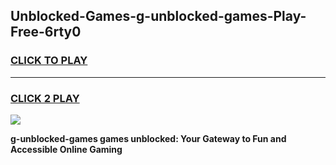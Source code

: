 
## Unblocked-Games-g-unblocked-games-Play-Free-6rty0
<h3>
<a href="https://premium76.site?title=g-unblocked-games&ref=24M">CLICK TO PLAY</a></h3>
<hr>

<h3>
<a href="https://premium76.site?title=g-unblocked-games&ref=24M">CLICK 2 PLAY</a>
  
</h3>

<a href="https://premium76.site?title=g-unblocked-games&ref=24M"><img src="https://clearcache.store/games.png"></a>


**g-unblocked-games games unblocked: Your Gateway to Fun and Accessible Online Gaming**
